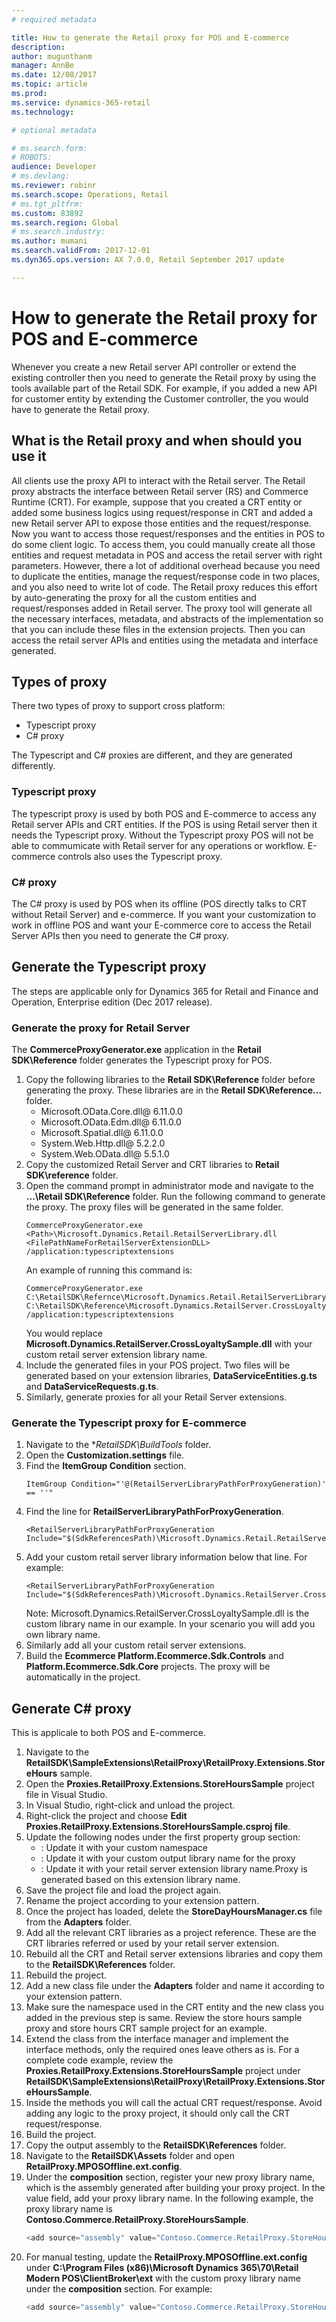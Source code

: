 ```yaml
---
# required metadata

title: How to generate the Retail proxy for POS and E-commerce
description:
author: mugunthanm
manager: AnnBe
ms.date: 12/08/2017
ms.topic: article
ms.prod: 
ms.service: dynamics-365-retail
ms.technology: 

# optional metadata

# ms.search.form: 
# ROBOTS: 
audience: Developer
# ms.devlang: 
ms.reviewer: robinr
ms.search.scope: Operations, Retail
# ms.tgt_pltfrm: 
ms.custom: 83892
ms.search.region: Global
# ms.search.industry: 
ms.author: mumani
ms.search.validFrom: 2017-12-01
ms.dyn365.ops.version: AX 7.0.0, Retail September 2017 update

---
```


# How to generate the Retail proxy for POS and E-commerce

Whenever you create a new Retail server API controller or extend the existing controller then you need to generate the Retail proxy by using the tools available part of the Retail SDK. For example, if you added a new API for customer entity by extending the Customer controller, the you would have to generate the Retail proxy.

## What is the Retail proxy and when should you use it

All clients use the proxy API to interact with the Retail server. The Retail proxy abstracts the interface between Retail server (RS) and Commerce Runtime (CRT). For example, suppose that you created a CRT entity or added some business logics using request/response in CRT and added a new Retail server API to expose those entities and the request/response. Now you want to access those request/responses and the entities in POS to do some client logic. To access them, you could manually create all those entities and request metadata in POS and access the retail server with right parameters. However, there a lot of additional overhead because you need to duplicate the entities, manage the request/response code in two places, and you also need to write lot of code. The Retail proxy reduces this effort by auto-generating the proxy for all the custom entities and request/responses added in Retail server. The proxy tool will generate all the necessary interfaces, metadata, and abstracts of the implementation so that you can include these files in the extension projects. Then you can access the retail server APIs and entities using the metadata and interface generated.

## Types of proxy

There two types of proxy to support cross platform:
- Typescript proxy
- C# proxy

The Typescript and C# proxies are different, and they are generated differently.

### Typescript proxy
The typescript proxy is used by both POS and E-commerce to access any Retail server APIs and CRT entities. If the POS is using Retail server then it needs the Typescript proxy. Without the Typescript proxy POS will not be able to commumicate with Retail server for any operations or workflow. E-commerce controls also uses the Typescript proxy.

### C# proxy
The C# proxy is used by POS when its offline (POS directly talks to CRT without Retail Server) and e-commerce. If you want your customization to work in offline POS and want your E-commerce core to access the Retail Server APIs then you need to generate the C# proxy.

## Generate the Typescript proxy

The steps are applicable only for Dynamics 365 for Retail and Finance and Operation, Enterprise edition (Dec 2017 release).

### Generate the proxy for Retail Server
The **CommerceProxyGenerator.exe** application in the **Retail SDK\Reference** folder generates the Typescript proxy for POS.

1. Copy the following libraries to the **Retail SDK\Reference** folder before generating the proxy. These libraries are in the  **Retail SDK\Reference\...** folder. 
    - Microsoft.OData.Core.dll@ 6.11.0.0
    - Microsoft.OData.Edm.dll@ 6.11.0.0
    - Microsoft.Spatial.dll@ 6.11.0.0
    - System.Web.Http.dll@ 5.2.2.0
    - System.Web.OData.dll@ 5.5.1.0
2. Copy the customized Retail Server and CRT libraries to **Retail SDK\reference** folder.
3. Open the command prompt in administrator mode and navigate to the **...\Retail SDK\Reference** folder. Run the following command to generate the proxy. The proxy files will be generated in the same folder.
    ```
    CommerceProxyGenerator.exe <Path>\Microsoft.Dynamics.Retail.RetailServerLibrary.dll     <FilePathNameForRetailServerExtensionDLL> /application:typescriptextensions
    ```
    An example of running this command is:
    ```
    CommerceProxyGenerator.exe C:\RetailSDK\Refernce\Microsoft.Dynamics.Retail.RetailServerLibrary.dll C:\RetailSDK\Reference\Microsoft.Dynamics.RetailServer.CrossLoyaltySample.dll /application:typescriptextensions
    ```
    You would replace **Microsoft.Dynamics.RetailServer.CrossLoyaltySample.dll** with your custom retail server extension library name.
4. Include the generated files in your POS project. Two files will be generated based on your extension libraries, **DataServiceEntities.g.ts** and **DataServiceRequests.g.ts**. 
5. Similarly, generate proxies for all your Retail Server extensions.

### Generate the Typescript proxy for E-commerce

1. Navigate to the **RetailSDK\BuildTools* folder.
2. Open the **Customization.settings** file.
3. Find the **ItemGroup Condition** section.
    ```
    ItemGroup Condition="'@(RetailServerLibraryPathForProxyGeneration)' == ''" 
    ```
4. Find the line for **RetailServerLibraryPathForProxyGeneration**.
    ```
    <RetailServerLibraryPathForProxyGeneration Include="$(SdkReferencesPath)\Microsoft.Dynamics.Retail.RetailServerLibrary.dll"/>
    ```
4. Add your custom retail server library information below that line. For example:
    ```
    <RetailServerLibraryPathForProxyGeneration Include="$(SdkReferencesPath)\Microsoft.Dynamics.RetailServer.CrossLoyaltySample.dll"/>
    ```
    Note: Microsoft.Dynamics.RetailServer.CrossLoyaltySample.dll is the custom library name in our example. In your scenario you will add you own library name.
4.  Similarly add all your custom retail server extensions.
5.  Build the **Ecommerce Platform.Ecommerce.Sdk.Controls** and **Platform.Ecommerce.Sdk.Core** projects. The proxy will be automatically in the project.

## Generate C# proxy

This is applicale to both POS and E-commerce.

1.  Navigate to the **RetailSDK\SampleExtensions\RetailProxy\RetailProxy.Extensions.StoreHours** sample.
2.  Open the **Proxies.RetailProxy.Extensions.StoreHoursSample** project file in Visual Studio.
3.  In Visual Studio, right-click and unload the project.
4.  Right-click the project and choose **Edit Proxies.RetailProxy.Extensions.StoreHoursSample.csproj file**.
5.  Update the following nodes under the first property group section:
    - **<RootNamespace>**: Update it with your custom namespace
    - **<AssemblyName>**: Update it with your custom output library name for the proxy
    - **<RetailServerExtensionLibraryNoPrefixForRetailProxyCSharpExtensionGeneration>**: Update it with your retail server extension library name.Proxy is generated based on this extension library name.
6.  Save the project file and load the project again.
7.  Rename the project according to your extension pattern.
8.  Once the project has loaded, delete the **StoreDayHoursManager.cs** file from the **Adapters** folder.
9.  Add all the relevant CRT libraries as a project reference. These are the CRT libraries referred or used by your retail server extension.
10. Rebuild all the CRT and Retail server extensions libraries and copy them to the **RetailSDK\References** folder.
11. Rebuild the project.
12. Add a new class file under the **Adapters** folder and name it according to your extension pattern.
13. Make sure the namespace used in the CRT entity and the new class you added in the previous step is same. Review the store hours sample proxy and store hours CRT sample project for an example.
14. Extend the class from the interface manager and implement the interface methods, only the required ones leave others as is. For a complete code example, review the **Proxies.RetailProxy.Extensions.StoreHoursSample** project under **RetailSDK\SampleExtensions\RetailProxy\RetailProxy.Extensions.StoreHoursSample**.
15. Inside the methods you will call the actual CRT request/response. Avoid adding any logic to the proxy project, it should only call the CRT request/response.
16. Build the project.
17. Copy the output assembly to the **RetailSDK\References** folder.
18. Navigate to the **RetailSDK\Assets** folder and open **RetailProxy.MPOSOffline.ext.config**.
19. Under the **composition** section, register your new proxy library name, which is the assembly generated after building your proxy project. In the value field, add your proxy library name. In the following example, the proxy library name is **Contoso.Commerce.RetailProxy.StoreHoursSample**.
    ```typescript
    <add source="assembly" value="Contoso.Commerce.RetailProxy.StoreHoursSample" />
    ```
19. For manual testing, update the **RetailProxy.MPOSOffline.ext.config** under **C:\Program Files (x86)\Microsoft Dynamics 365\70\Retail Modern POS\ClientBroker\ext** with the custom proxy library name under the **composition** section. For example:
    ```typescript
    <add source="assembly" value="Contoso.Commerce.RetailProxy.StoreHoursSample" />
    ```
